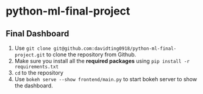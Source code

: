 # python-ml-final-project

## Final Dashboard
1. Use `git clone git@github.com:davidting0918/python-ml-final-project.git` to clone the repository from Github.
2. Make sure you install all the **required packages** using `pip install -r requirements.txt`
3. `cd` to the repository
4. Use `bokeh serve --show frontend/main.py` to start bokeh server to show the dashboard.